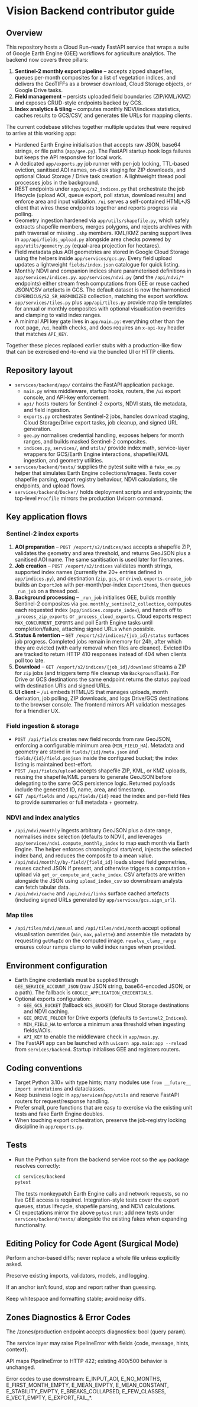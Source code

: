 # Vision Backend contributor guide

## Overview
This repository hosts a Cloud Run–ready FastAPI service that wraps a suite of
Google Earth Engine (GEE) workflows for agriculture analytics. The backend now
covers three pillars:

1. **Sentinel-2 monthly export pipeline** – accepts zipped shapefiles, queues
   per-month composites for a list of vegetation indices, and delivers the
   GeoTIFFs as a browser download, Cloud Storage objects, or Google Drive tasks.
2. **Field management** – persists uploaded field boundaries (ZIP/KML/KMZ) and
   exposes CRUD-style endpoints backed by GCS.
3. **Index analytics & tiling** – computes monthly NDVI/indices statistics,
   caches results to GCS/CSV, and generates tile URLs for mapping clients.

The current codebase stitches together multiple updates that were required to
arrive at this working app:

- Hardened Earth Engine initialisation that accepts raw JSON, base64 strings, or
  file paths (`app/gee.py`). The FastAPI startup hook logs failures but keeps the
  API responsive for local work.
- A dedicated `app/exports.py` job runner with per-job locking, TTL-based
  eviction, sanitised AOI names, on-disk staging for ZIP downloads, and optional
  Cloud Storage / Drive task creation. A lightweight thread pool processes jobs
  in the background.
- REST endpoints under `app/api/s2_indices.py` that orchestrate the job lifecycle
  (upload AOI, queue export, poll status, download results) and enforce area and
  input validation. `/ui` serves a self-contained HTML+JS client that wires these
  endpoints together and reports progress via polling.
- Geometry ingestion hardened via `app/utils/shapefile.py`, which safely extracts
  shapefile members, merges polygons, and rejects archives with path traversal or
  missing `.shp` members. KML/KMZ parsing support lives in
  `app/api/fields_upload.py` alongside area checks powered by
  `app/utils/geometry.py` (equal-area projection for hectares).
- Field metadata plus AOI geometries are stored in Google Cloud Storage using the
  helpers inside `app/services/gcs.py`. Every field upload updates a lightweight
  `fields/index.json` catalogue for quick listing.
- Monthly NDVI and companion indices share parameterised definitions in
  `app/services/indices.py`. `app/services/ndvi.py` (and the `/api/ndvi/*`
  endpoints) either stream fresh computations from GEE or reuse cached JSON/CSV
  artefacts in GCS. The default dataset is now the harmonised
  `COPERNICUS/S2_SR_HARMONIZED` collection, matching the export workflow.
- `app/services/tiles.py` plus `app/api/tiles.py` provide map tile templates for
  annual or monthly composites with optional visualisation overrides and clamping
  to valid index ranges.
- A minimal API key gate lives in `app/main.py`: everything other than the root
  page, `/ui`, health checks, and docs requires an `x-api-key` header that matches
  `API_KEY`.

Together these pieces replaced earlier stubs with a production-like flow that can
be exercised end-to-end via the bundled UI or HTTP clients.

## Repository layout
- `services/backend/app/` contains the FastAPI application package.
  - `main.py` wires middleware, startup hooks, routers, the `/ui` export console,
    and API-key enforcement.
  - `api/` hosts routers for Sentinel-2 exports, NDVI stats, tile metadata, and
    field ingestion.
  - `exports.py` orchestrates Sentinel-2 jobs, handles download staging, Cloud
    Storage/Drive export tasks, job cleanup, and signed URL generation.
  - `gee.py` normalises credential handling, exposes helpers for month ranges,
    and builds masked Sentinel-2 composites.
  - `indices.py`, `services/`, and `utils/` provide index math, service-layer
    wrappers for GCS/Earth Engine interactions, shapefile/KML ingestion, and
    geometry utilities.
- `services/backend/tests/` supplies the pytest suite with a `fake_ee.py` helper
  that simulates Earth Engine collections/images. Tests cover shapefile parsing,
  export registry behaviour, NDVI calculations, tile endpoints, and upload flows.
- `services/backend/Docker/` holds deployment scripts and entrypoints; the
  top-level `Procfile` mirrors the production Uvicorn command.

## Key application flows

### Sentinel-2 index exports
1. **AOI preparation** – `POST /export/s2/indices/aoi` accepts a shapefile ZIP,
   validates the geometry and area threshold, and returns GeoJSON plus a
   sanitised AOI name. The same sanitisation is used later for filenames.
2. **Job creation** – `POST /export/s2/indices` validates month strings,
   supported index names (currently the 20+ entries defined in `app/indices.py`),
   and destination (`zip`, `gcs`, or `drive`). `exports.create_job` builds an
   `ExportJob` with per-month/per-index `ExportItem`s, then queues `_run_job` on
   a thread pool.
3. **Background processing** – `_run_job` initialises GEE, builds monthly
   Sentinel-2 composites via `gee.monthly_sentinel2_collection`, computes each
   requested index (`app/indices.compute_index`), and hands off to
   `_process_zip_exports` or `_process_cloud_exports`. Cloud exports respect
   `MAX_CONCURRENT_EXPORTS` and poll Earth Engine tasks until completion/failure,
   attaching signed URLs when possible.
4. **Status & retention** – `GET /export/s2/indices/{job_id}/status` surfaces
   job progress. Completed jobs remain in memory for 24h, after which they are
   evicted (with early removal when files are cleaned). Evicted IDs are tracked
   to return HTTP 410 responses instead of 404 when clients poll too late.
5. **Download** – `GET /export/s2/indices/{job_id}/download` streams a ZIP for
   `zip` jobs (and triggers temp file cleanup via `BackgroundTask`). For Drive
   or GCS destinations the same endpoint returns the status payload with
   destination URIs and signed URLs.
6. **UI client** – `/ui` embeds HTML/JS that manages uploads, month derivation,
   job polling, ZIP downloads, and logs Drive/GCS destinations to the browser
   console. The frontend mirrors API validation messages for a friendlier UX.

### Field ingestion & storage
- `POST /api/fields` creates new field records from raw GeoJSON, enforcing a
  configurable minimum area (`MIN_FIELD_HA`). Metadata and geometry are stored in
  `fields/{id}/meta.json` and `fields/{id}/field.geojson` inside the configured
  bucket; the index listing is maintained best-effort.
- `POST /api/fields/upload` accepts shapefile ZIP, KML, or KMZ uploads, reusing
  the shapefile/KML parsers to generate GeoJSON before delegating to the same
  GCS persistence logic. Returned payloads include the generated ID, name, area,
  and timestamp.
- `GET /api/fields` and `/api/fields/{id}` read the index and per-field files to
  provide summaries or full metadata + geometry.

### NDVI and index analytics
- `/api/ndvi/monthly` ingests arbitrary GeoJSON plus a date range, normalises
  index selection (defaults to NDVI), and leverages
  `app/services/ndvi.compute_monthly_index` to map each month via Earth Engine.
  The helper enforces chronological start/end, injects the selected index band,
  and reduces the composite to a mean value.
- `/api/ndvi/monthly/by-field/{field_id}` loads stored field geometries, reuses
  cached JSON if present, and otherwise triggers a computation + upload via
  `get_or_compute_and_cache_index`. CSV artefacts are written alongside the JSON
  using `upload_index_csv` so downstream analysts can fetch tabular data.
- `/api/ndvi/cache` and `/api/ndvi/links` surface cached artefacts (including
  signed URLs generated by `app/services/gcs.sign_url`).

### Map tiles
- `/api/tiles/ndvi/annual` and `/api/tiles/ndvi/month` accept optional
  visualisation overrides (`min`, `max`, `palette`) and assemble tile metadata by
  requesting `getMapId` on the computed image. `resolve_clamp_range` ensures
  colour ramps clamp to valid index ranges when provided.

## Environment configuration
- Earth Engine credentials must be supplied through `GEE_SERVICE_ACCOUNT_JSON`
  (raw JSON string, base64-encoded JSON, or a path). The fallback is
  `GOOGLE_APPLICATION_CREDENTIALS`.
- Optional exports configuration:
  - `GEE_GCS_BUCKET` (fallback `GCS_BUCKET`) for Cloud Storage destinations and
    NDVI caching.
  - `GEE_DRIVE_FOLDER` for Drive exports (defaults to `Sentinel2_Indices`).
  - `MIN_FIELD_HA` to enforce a minimum area threshold when ingesting fields/AOIs.
  - `API_KEY` to enable the middleware check in `app/main.py`.
- The FastAPI app can be launched with `uvicorn app.main:app --reload` from
  `services/backend`. Startup initialises GEE and registers routers.

## Coding conventions
- Target Python 3.10+ with type hints; many modules use `from __future__ import
  annotations` and dataclasses.
- Keep business logic in `app/services`/`app/utils` and reserve FastAPI routers
  for request/response handling.
- Prefer small, pure functions that are easy to exercise via the existing unit
  tests and fake Earth Engine doubles.
- When touching export orchestration, preserve the job-registry locking
  discipline in `app/exports.py`.

## Tests
- Run the Python suite from the backend service root so the `app` package
  resolves correctly:
  ```bash
  cd services/backend
  pytest
  ```
  The tests monkeypatch Earth Engine calls and network requests, so no live GEE
  access is required. Integration-style tests cover the export queues, status
  lifecycle, shapefile parsing, and NDVI calculations.
- CI expectations mirror the above `pytest` run; add new tests under
  `services/backend/tests/` alongside the existing fakes when expanding
  functionality.

## Editing Policy for Code Agent (Surgical Mode)

Perform anchor-based diffs; never replace a whole file unless explicitly asked.

Preserve existing imports, validators, models, and logging.

If an anchor isn’t found, stop and report rather than guessing.

Keep whitespace and formatting stable; avoid noisy diffs.

## Zones Diagnostics & Error Codes

The /zones/production endpoint accepts diagnostics: bool (query param).

The service layer may raise PipelineError with fields {code, message, hints, context}.

API maps PipelineError to HTTP 422; existing 400/500 behavior is unchanged.

Error codes to use downstream:
E_INPUT_AOI, E_NO_MONTHS, E_FIRST_MONTH_EMPTY, E_MEAN_EMPTY, E_MEAN_CONSTANT, E_STABILITY_EMPTY, E_BREAKS_COLLAPSED, E_FEW_CLASSES, E_VECT_EMPTY, E_EXPORT_FAIL_*.
